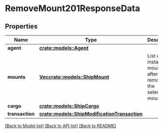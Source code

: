 # RemoveMount201ResponseData

## Properties

Name | Type | Description | Notes
------------ | ------------- | ------------- | -------------
**agent** | [**crate::models::Agent**](Agent.md) |  | 
**mounts** | [**Vec<crate::models::ShipMount>**](ShipMount.md) | List of installed mounts after the removal of the selected mount. | 
**cargo** | [**crate::models::ShipCargo**](ShipCargo.md) |  | 
**transaction** | [**crate::models::ShipModificationTransaction**](ShipModificationTransaction.md) |  | 

[[Back to Model list]](../README.md#documentation-for-models) [[Back to API list]](../README.md#documentation-for-api-endpoints) [[Back to README]](../README.md)


